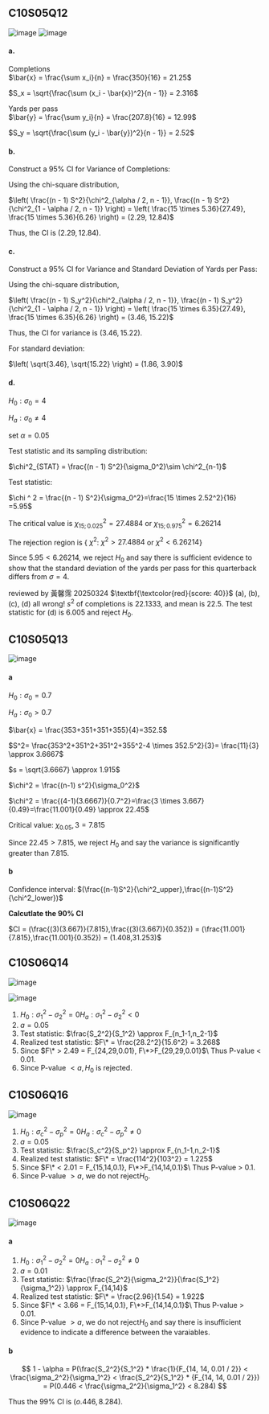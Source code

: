 ## C10S05Q12
![image](https://github.com/user-attachments/assets/8a3b763e-b5cc-49d5-b076-a7c732ab6004)
![image](https://github.com/user-attachments/assets/f7d92974-7d23-4f09-bdf3-a5a9e90a0a84)
#### a.
Completions\
$\bar{x} = \frac{\sum x_i}{n} = \frac{350}{16} = 21.25$

$S_x = \sqrt{\frac{\sum (x_i - \bar{x})^2}{n - 1}} = 2.316$

Yards per pass\
$\bar{y} = \frac{\sum y_i}{n} = \frac{207.8}{16} = 12.99$

$S_y = \sqrt{\frac{\sum (y_i - \bar{y})^2}{n - 1}} = 2.52$

#### b.

Construct a 95% CI for Variance of Completions:

Using the chi-square distribution,

$\left( \frac{(n - 1) S^2}{\chi^2_{\alpha / 2, n - 1}}, \frac{(n - 1) S^2}{\chi^2_{1 - \alpha / 2, n - 1}} \right) = \left( \frac{15 \times 5.36}{27.49}, \frac{15 \times 5.36}{6.26} \right) = (2.29, 12.84)$

Thus, the CI is $(2.29, 12.84)$.

#### c. 

Construct a 95% CI for Variance and Standard Deviation of Yards per Pass:

Using the chi-square distribution,

$\left( \frac{(n - 1) S_y^2}{\chi^2_{\alpha / 2, n - 1}}, \frac{(n - 1) S_y^2}{\chi^2_{1 - \alpha / 2, n - 1}} \right) = \left( \frac{15 \times 6.35}{27.49}, \frac{15 \times 6.35}{6.26} \right) = (3.46, 15.22)$

Thus, the CI for variance is $(3.46, 15.22)$.

For standard deviation:

$\left( \sqrt{3.46}, \sqrt{15.22} \right) = (1.86, 3.90)$

#### d.
$H_0: \sigma_0 = 4$

$H_a: \sigma_0 \neq 4$

$\text{set } \alpha = 0.05$

Test statistic and its sampling distribution:

$\chi^2_{STAT} = \frac{(n - 1) S^2}{\sigma_0^2}\sim \chi^2_{n-1}$

Test statistic:

$\chi ^ 2 = \frac{(n - 1) S^2}{\sigma_0^2}=\frac{15 \times 2.52^2}{16} =5.95$

The critical value is $\chi_{15;0.025}^2 = 27.4884$ or $\chi_{15;0.975}^2 = 6.26214$

The rejection region is { $\chi^2$: $\chi^2>27.4884$ or $\chi^2 < 6.26214$}

Since $5.95<6.26214$, we reject $H_0$ and say there is sufficient evidence to show that the standard deviation of the yards per pass for this quarterback differs from $\sigma = 4$.

reviewed by 黃馨霈 20250324 $\textbf{\textcolor{red}{score: 40}}$ (a), (b), (c), (d) all wrong! $s^2$ of completions is 22.1333, and mean is 22.5. The test statistic for (d) is 6.005 and reject $H_0$.

## C10S05Q13
![image](https://github.com/user-attachments/assets/66c7696a-15cd-4f30-ae1f-d3d13275a48b)
#### a

$H_0: \sigma_0 = 0.7$

$H_a: \sigma_0 > 0.7$

$\bar{x} = \frac{353+351+351+355}{4}=352.5$

$S^2= \frac{353^2+351^2+351^2+355^2-4 \times 352.5^2}{3}= \frac{11}{3} \approx 3.6667$

$s = \sqrt{3.6667} \approx 1.915$

$\chi^2 = \frac{(n-1) s^2}{\sigma_0^2}$  

$\chi^2 = \frac{(4-1)(3.6667)}{0.7^2}=\frac{3 \times 3.667}{0.49}=\frac{11.001}{0.49} \approx 22.45$

Critical value: $\chi_0.05,3 =7.815$

Since $22.45 > 7.815$, we reject $H_0$ and say the variance is significantly greater than 7.815.

#### b

Confidence interval: $(\frac{(n-1)S^2}{\chi^2_upper},\frac{(n-1)S^2}{\chi^2_lower})$

**Calcutlate the 90% CI**

$CI = (\frac{(3)(3.667)}{7.815},\frac{(3)(3.667)}{0.352}) = (\frac{11.001}{7.815},\frac{11.001}{0.352}) = (1.408,31.253)$


## C10S06Q14
![image](https://github.com/user-attachments/assets/618c6142-0194-4b39-b807-8555b2291d5c)

![image](https://github.com/user-attachments/assets/8950149f-7f78-4aca-8eb1-7c6ac493ad7b)

1. $H_0: \sigma_1^2-\sigma_2^2 = 0 H_a: \sigma_1^2-\sigma_2^2 < 0$
2. $a=0.05$
3. Test statistic: $\frac{S_2^2}{S_1^2} \approx F_{n_1-1,n_2-1}$
4. Realized test statistic: $F\* = \frac{28.2^2}{15.6^2} = 3.268$
5. Since $F\* > 2.49 = F_{24,29,0.01}, F\*>F_{29,29,0.01}$\ Thus P-value < 0.01.
6. Since P-value $< a, H_0$ is rejected.
## C10S06Q16
![image](https://github.com/user-attachments/assets/a2049937-93ba-487d-8ff2-83a5651f83df)

1. $H_0: \sigma_c^2-\sigma_p^2 = 0 H_a: \sigma_c^2-\sigma_p^2 \neq 0$
2. $a=0.05$
3. Test statistic: $\frac{S_c^2}{S_p^2} \approx F_{n_1-1,n_2-1}$
4. Realized test statistic: $F\* = \frac{114^2}{103^2} = 1.225$
5. Since $F\* < 2.01 = F_{15,14,0.1}, F\*>F_{14,14,0.1}$\ Thus P-value > 0.1.
6. Since P-value $> a$, we do not reject$H_0$.

## C10S06Q22
![image](https://github.com/user-attachments/assets/698ff020-856c-4f34-a82c-2a225be23bc4)

#### a
1. $H_0: \sigma_1^2-\sigma_2^2 = 0 H_a: \sigma_1^2-\sigma_2^2 \neq 0$
2. $a=0.01$
3. Test statistic: $\frac{\frac{S_2^2}{\sigma_2^2}}{\frac{S_1^2}{\sigma_1^2}} \approx F_{14,14}$
4. Realized test statistic: $F\* = \frac{2.96}{1.54} = 1.922$
5. Since $F\* < 3.66 = F_{15,14,0.1}, F\*>F_{14,14,0.1}$\ Thus P-value > 0.01.
6. Since P-value $> a$, we do not reject$H_0$ and say there is insufficient evidence to indicate a difference between the varaiables.

#### b

$$
1 - \alpha = P(\frac{S_2^2}{S_1^2} * \frac{1}{F_{14, 14, 0.01 / 2}} < \frac{\sigma_2^2}{\sigma_1^2} < \frac{S_2^2}{S_1^2} * {F_{14, 14, 0.01 / 2}}) = P(0.446 < \frac{\sigma_2^2}{\sigma_1^2} < 8.284)
$$

Thus the 99% CI is $(o.446, 8.284)$.
